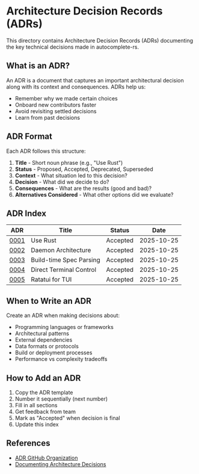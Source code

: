 # Architecture Decision Records (ADRs)

This directory contains Architecture Decision Records (ADRs) documenting the key
technical decisions made in autocomplete-rs.

## What is an ADR?

An ADR is a document that captures an important architectural decision along
with its context and consequences. ADRs help us:

- Remember why we made certain choices
- Onboard new contributors faster
- Avoid revisiting settled decisions
- Learn from past decisions

## ADR Format

Each ADR follows this structure:

1. **Title** - Short noun phrase (e.g., "Use Rust")
2. **Status** - Proposed, Accepted, Deprecated, Superseded
3. **Context** - What situation led to this decision?
4. **Decision** - What did we decide to do?
5. **Consequences** - What are the results (good and bad)?
6. **Alternatives Considered** - What other options did we evaluate?

## ADR Index

| ADR                                     | Title                   | Status   | Date       |
| --------------------------------------- | ----------------------- | -------- | ---------- |
| [0001](0001-use-rust.md)                | Use Rust                | Accepted | 2025-10-25 |
| [0002](0002-daemon-architecture.md)     | Daemon Architecture     | Accepted | 2025-10-25 |
| [0003](0003-build-time-spec-parsing.md) | Build-time Spec Parsing | Accepted | 2025-10-25 |
| [0004](0004-direct-terminal-control.md) | Direct Terminal Control | Accepted | 2025-10-25 |
| [0005](0005-ratatui-for-tui.md)         | Ratatui for TUI         | Accepted | 2025-10-25 |

## When to Write an ADR

Create an ADR when making decisions about:

- Programming languages or frameworks
- Architectural patterns
- External dependencies
- Data formats or protocols
- Build or deployment processes
- Performance vs complexity tradeoffs

## How to Add an ADR

1. Copy the ADR template
2. Number it sequentially (next number)
3. Fill in all sections
4. Get feedback from team
5. Mark as "Accepted" when decision is final
6. Update this index

## References

- [ADR GitHub Organization](https://adr.github.io/)
- [Documenting Architecture Decisions](https://cognitect.com/blog/2011/11/15/documenting-architecture-decisions)
